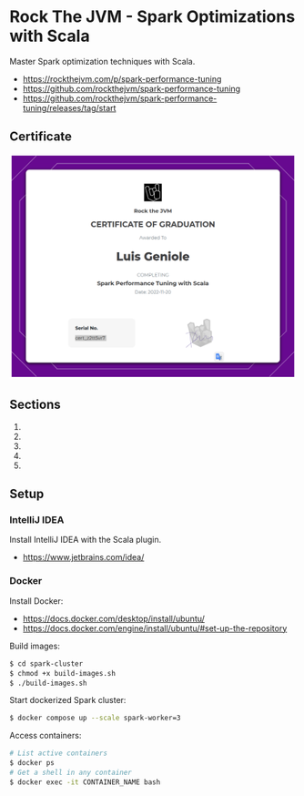 # Rock The JVM - Spark Optimizations with Scala

Master Spark optimization techniques with Scala.

- https://rockthejvm.com/p/spark-performance-tuning
- https://github.com/rockthejvm/spark-performance-tuning
- https://github.com/rockthejvm/spark-performance-tuning/releases/tag/start

## Certificate

![Certificate of Completion](.github/certificate.png)

## Sections

1. [](src/main/scala/section1)
2. [](src/main/scala/section2)
3. [](src/main/scala/section3)
4. [](src/main/scala/section4)
5. [](src/main/scala/section5)

## Setup

### IntelliJ IDEA

Install IntelliJ IDEA with the Scala plugin.

- https://www.jetbrains.com/idea/

### Docker

Install Docker:

- https://docs.docker.com/desktop/install/ubuntu/
- https://docs.docker.com/engine/install/ubuntu/#set-up-the-repository

Build images:

```bash
$ cd spark-cluster
$ chmod +x build-images.sh
$ ./build-images.sh
```

Start dockerized Spark cluster:

```bash
$ docker compose up --scale spark-worker=3
```

Access containers:

```bash
# List active containers
$ docker ps
# Get a shell in any container
$ docker exec -it CONTAINER_NAME bash
```
